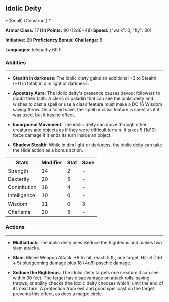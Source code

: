 ## Idolic Deity
*(Small) (Construct) *

**Armor Class:** 17
**Hit Points:** 90 (12d6+48)
**Speed:** {"walk": 0, "fly": 30}

**Initiative:** 20
**Proficiency Bonus:**
**Challenge:** 8

**Languages:** telepathy 60 ft.

### Abilities
 --- 
- **Stealth in darkness**: The idolic diety gains an additional +3 to Stealth (+11 in total) in dim light or darkness.

- **Apostasy Aura**: The idolic deity's presence causes devout followers to doubt their faith. A cleric or paladin that can see the idolic deity and wishes to cast a spell or use a class feature must make a DC 16 Wisdom saving throw. On a failed save, the spell or class feature is spent as if it was used, but it has no effect.

- **Incorporeal Movement**: The idolic deity can move through other creatures and objects as if they were difficult terrain. It takes 5 (1d10) force damage if it ends its turn inside an object.

- **Shadow Stealth**: While in dim light or darkness, the idolic deity can take the Hide action as a bonus action.



| Stats | Modifier | Stat | Save
| ---- | ---- | ---- | ---- |
| Strength | 14 | 2 | - |
| Dexterity | 20 | 5 | - |
| Constitution | 18 | 4 | - |
| Intelligence | 10 | 0 | - |
| Wisdom | 11 | 0 | 3 |
| Charisma | 20 | 5 | - |

### Actions
 --- 
- **Multiattack**: The idolic deity uses Seduce the Righteous and makes two slam attacks.

- **Slam**: Melee Weapon Attack: +8 to hit, reach 5 ft., one target. Hit: 8 (1d6 + 5) bludgeoning damage plus 18 (4d8) psychic damage.

- **Seduce the Righteous**: The idolic deity targets one creature it can see within 30 feet. The target has disadvantage on attack rolls, saving throws, or ability checks (the idolic deity chooses which) until the end of its next turn. A protection from evil and good spell cast on the target prevents this effect, as does a magic circle.

